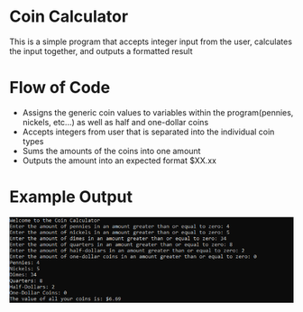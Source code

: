 # Coin Calculator
 This is a simple program that accepts integer input from the user, calculates the input together, and outputs a formatted result
 
 # Flow of Code
 
 * Assigns the generic coin values to variables within the program(pennies, nickels, etc...) as well as  half and one-dollar coins
 * Accepts integers from user that is separated into the individual coin types
 * Sums the amounts of the coins into one amount
 * Outputs the amount into an expected format $XX.xx
 
 # Example Output
 ![](Images/Calculator_Example.PNG)
